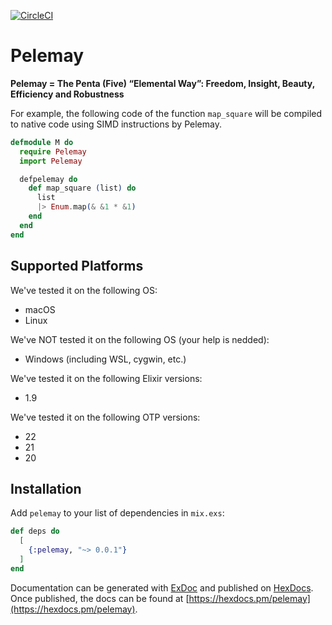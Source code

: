 [![CircleCI](https://circleci.com/gh/zeam-vm/pelemay/tree/master.svg?style=svg)](https://circleci.com/gh/zeam-vm/pelemay/tree/master)
# Pelemay
**Pelemay = The Penta (Five) “Elemental Way”: Freedom, Insight, Beauty, Efficiency and Robustness**

For example, the following code of the function `map_square` will be compiled to native code using SIMD instructions by Pelemay.

```elixir
defmodule M do
  require Pelemay
  import Pelemay

  defpelemay do
    def map_square (list) do
      list
      |> Enum.map(& &1 * &1)
    end
  end
end
```

## Supported Platforms

We've tested it on the following OS:

* macOS
* Linux

We've NOT tested it on the following OS (your help is nedded):

* Windows (including WSL, cygwin, etc.)

We've tested it on the following Elixir versions:

* 1.9

We've tested it on the following OTP versions:

* 22
* 21
* 20

## Installation

Add `pelemay` to your list of dependencies in `mix.exs`:

```elixir
def deps do
  [
    {:pelemay, "~> 0.0.1"}
  ]
end
```

Documentation can be generated with [ExDoc](https://github.com/elixir-lang/ex_doc)
and published on [HexDocs](https://hexdocs.pm). Once published, the docs can
be found at [https://hexdocs.pm/pelemay](https://hexdocs.pm/pelemay).
